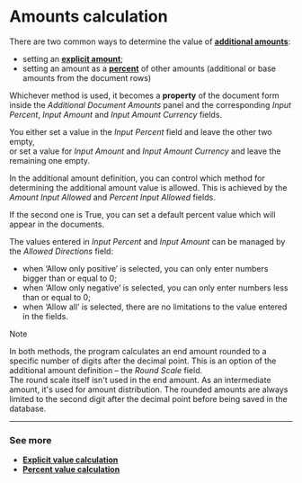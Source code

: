 # Amounts calculation

There are two common ways to determine the value of **[additional amounts](https://docs.erp.net/tech/advanced/document-amounts/index.html)**:

- setting an **[explicit amount](https://docs.erp.net/tech/advanced/document-amounts/amounts-calculation/explicit-calculation.html)**;
- setting an amount as a **[percent](https://docs.erp.net/tech/advanced/document-amounts/amounts-calculation/percent-calculation.html)** of other amounts (additional or base amounts from the document rows)

Whichever method is used, it becomes a **property** of the document form inside the *Additional Document Amounts* panel and the corresponding *Input Percent*, *Input Amount* and *Input Amount Currency* fields. 

You either set a value in the *Input Percent* field and leave the other two empty, <br> or set a value for *Input Amount* and *Input Amount Currency* and leave the remaining one empty. 

In the additional amount definition, you can control which method for determining the additional amount value is allowed. This is achieved by the *Amount Input Allowed* and *Percent Input Allowed* fields. 

If the second one is True, you can set a default percent value which will appear in the documents.

The values entered in *Input Percent* and *Input Amount* can be managed by the *Allowed Directions* field:

- when ‘Allow only positive’ is selected, you can only enter numbers bigger than or equal to 0;
- when ‘Allow only negative’ is selected, you can only enter numbers less than or equal to 0;
- when ‘Allow all’ is selected, there are no limitations to the value entered in the fields.

> [!NOTE]
> 
> In both methods, the program calculates an end amount rounded to a specific number of digits after the decimal point. This is an option of the additional amount definition – the *Round Scale* field. <br> The round scale itself isn't used in the end amount. As an intermediate amount, it's used for amount distribution. The rounded amounts are always limited to the second digit after the decimal point before being saved in the database.
 
------------
### See more

- **[Explicit value calculation](https://docs.erp.net/tech/advanced/document-amounts/amounts-calculation/explicit-calculation.html)**
- **[Percent value calculation](https://docs.erp.net/tech/advanced/document-amounts/amounts-calculation/percent-calculation.html)**
